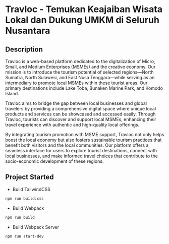 # Travloc - Temukan Keajaiban Wisata Lokal dan Dukung UMKM di Seluruh Nusantara
## Description
Travloc is a web-based platform dedicated to the digitalization of Micro, Small, and Medium Enterprises (MSMEs) and the creative economy. Our mission is to introduce the tourism potential of selected regions—North Sumatra, North Sulawesi, and East Nusa Tenggara—while serving as an intermediary to promote local MSMEs within these tourist areas. Our primary destinations include Lake Toba, Bunaken Marine Park, and Komodo Island.

Travloc aims to bridge the gap between local businesses and global travelers by providing a comprehensive digital space where unique local products and services can be showcased and accessed easily. Through Travloc, tourists can discover and support local MSMEs, enhancing their travel experience with authentic and high-quality local offerings.

By integrating tourism promotion with MSME support, Travloc not only helps boost the local economy but also fosters sustainable tourism practices that benefit both visitors and the local communities. Our platform offers a seamless interface for users to explore tourist destinations, connect with local businesses, and make informed travel choices that contribute to the socio-economic development of these regions.

## Project Started

- Build TailwindCSS
```bash
npm run build:css
```

- Build Webpack
```bash
npm run build
```

- Build Webpack Server
```bash
npm run start-dev
```
